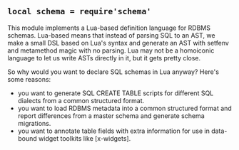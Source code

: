 
## `local schema = require'schema'`

This module implements a Lua-based definition language for RDBMS schemas.
Lua-based means that instead of parsing SQL to an AST, we make a small DSL
based on Lua's syntax and generate an AST with setfenv and metamethod magic
with no parsing. Lua may not be a homoiconic language to let us write ASTs
directly in it, but it gets pretty close.

So why would you want to declare SQL schemas in Lua anyway?
Here's some reasons:

* you want to generate SQL CREATE TABLE scripts for different SQL dialects
from a common structured format.
* you want to load RDBMS metadata into a common structured format
and report differences from a master schema and generate schema migrations.
* you want to annotate table fields with extra information for use in
data-bound widget toolkits like [x-widgets].

